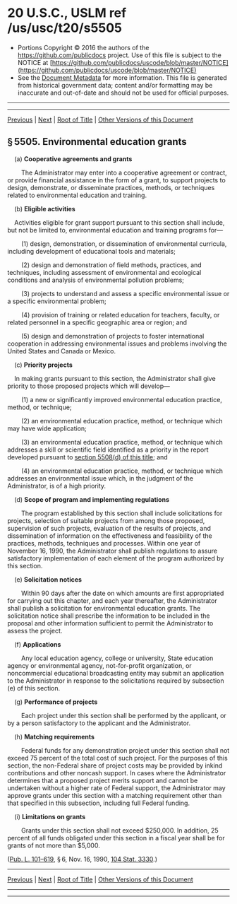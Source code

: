 ---
---

# 20 U.S.C., USLM ref /us/usc/t20/s5505

* Portions Copyright © 2016 the authors of the https://github.com/publicdocs project.
  Use of this file is subject to the NOTICE at [https://github.com/publicdocs/uscode/blob/master/NOTICE](https://github.com/publicdocs/uscode/blob/master/NOTICE)
* See the [Document Metadata](././../../../..//README.md) for more information.
  This file is generated from historical government data; content and/or formatting may be inaccurate and out-of-date and should not be used for official purposes.

----------
----------

[Previous](./../../../..//us/usc/t20/ch65/m__us_usc_t20_s5504.md) | [Next](./../../../..//us/usc/t20/ch65/m__us_usc_t20_s5506.md) | [Root of Title](./../../../../) | [Other Versions of this Document](https://publicdocs.github.io/go/links?ns=uslm&ref=%2Fus%2Fusc%2Ft20%2Fs5505)

## § 5505. Environmental education grants

    (a) __Cooperative agreements and grants__ 

        The Administrator may enter into a cooperative agreement or contract, or provide financial assistance in the form of a grant, to support projects to design, demonstrate, or disseminate practices, methods, or techniques related to environmental education and training.

    (b) __Eligible activities__ 

    Activities eligible for grant support pursuant to this section shall include, but not be limited to, environmental education and training programs for—

        (1) design, demonstration, or dissemination of environmental curricula, including development of educational tools and materials;

        (2) design and demonstration of field methods, practices, and techniques, including assessment of environmental and ecological conditions and analysis of environmental pollution problems;

        (3) projects to understand and assess a specific environmental issue or a specific environmental problem;

        (4) provision of training or related education for teachers, faculty, or related personnel in a specific geographic area or region; and

        (5) design and demonstration of projects to foster international cooperation in addressing environmental issues and problems involving the United States and Canada or Mexico.

    (c) __Priority projects__ 

    In making grants pursuant to this section, the Administrator shall give priority to those proposed projects which will develop—

        (1) a new or significantly improved environmental education practice, method, or technique;

        (2) an environmental education practice, method, or technique which may have wide application;

        (3) an environmental education practice, method, or technique which addresses a skill or scientific field identified as a priority in the report developed pursuant to [section 5508(d) of this title][/us/usc/t20/s5508/d]; and

        (4) an environmental education practice, method, or technique which addresses an environmental issue which, in the judgment of the Administrator, is of a high priority.

    (d) __Scope of program and implementing regulations__ 

        The program established by this section shall include solicitations for projects, selection of suitable projects from among those proposed, supervision of such projects, evaluation of the results of projects, and dissemination of information on the effectiveness and feasibility of the practices, methods, techniques and processes. Within one year of November 16, 1990, the Administrator shall publish regulations to assure satisfactory implementation of each element of the program authorized by this section.

    (e) __Solicitation notices__ 

        Within 90 days after the date on which amounts are first appropriated for carrying out this chapter, and each year thereafter, the Administrator shall publish a solicitation for environmental education grants. The solicitation notice shall prescribe the information to be included in the proposal and other information sufficient to permit the Administrator to assess the project.

    (f) __Applications__ 

        Any local education agency, college or university, State education agency or environmental agency, not-for-profit organization, or noncommercial educational broadcasting entity may submit an application to the Administrator in response to the solicitations required by subsection (e) of this section.

    (g) __Performance of projects__ 

        Each project under this section shall be performed by the applicant, or by a person satisfactory to the applicant and the Administrator.

    (h) __Matching requirements__ 

        Federal funds for any demonstration project under this section shall not exceed 75 percent of the total cost of such project. For the purposes of this section, the non-Federal share of project costs may be provided by inkind contributions and other noncash support. In cases where the Administrator determines that a proposed project merits support and cannot be undertaken without a higher rate of Federal support, the Administrator may approve grants under this section with a matching requirement other than that specified in this subsection, including full Federal funding.

    (i) __Limitations on grants__ 

        Grants under this section shall not exceed $250,000. In addition, 25 percent of all funds obligated under this section in a fiscal year shall be for grants of not more than $5,000.

([Pub. L. 101–619][/us/pl/101/619], § 6, Nov. 16, 1990, [104 Stat. 3330][/us/stat/104/3330].)

----------

[Previous](./../../../..//us/usc/t20/ch65/m__us_usc_t20_s5504.md) | [Next](./../../../..//us/usc/t20/ch65/m__us_usc_t20_s5506.md) | [Root of Title](./../../../../) | [Other Versions of this Document](https://publicdocs.github.io/go/links?ns=uslm&ref=%2Fus%2Fusc%2Ft20%2Fs5505)

----------
----------

[/us/usc/t20/s5508/d]: https://publicdocs.github.io/go/links?ns=uslm&ref=%2Fus%2Fusc%2Ft20%2Fs5508%2Fd
[/us/pl/101/619]: https://publicdocs.github.io/go/links?ns=uslm&ref=%2Fus%2Fpl%2F101%2F619
[/us/stat/104/3330]: https://publicdocs.github.io/go/links?ns=uslm&ref=%2Fus%2Fstat%2F104%2F3330


